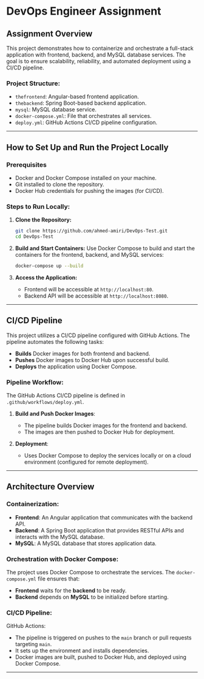 # DevOps Engineer Assignment

## **Assignment Overview**

This project demonstrates how to containerize and orchestrate a full-stack application with frontend, backend, and MySQL database services. The goal is to ensure scalability, reliability, and automated deployment using a CI/CD pipeline.

### **Project Structure:**
- `thefrontend`: Angular-based frontend application.
- `thebackend`: Spring Boot-based backend application.
- `mysql`: MySQL database service.
- `docker-compose.yml`: File that orchestrates all services.
- `deploy.yml`: GitHub Actions CI/CD pipeline configuration.

---

## **How to Set Up and Run the Project Locally**

### **Prerequisites**
- Docker and Docker Compose installed on your machine.
- Git installed to clone the repository.
- Docker Hub credentials for pushing the images (for CI/CD).

### **Steps to Run Locally:**

1. **Clone the Repository:**

   ```bash
   git clone https://github.com/ahmed-amiri/DevOps-Test.git
   cd DevOps-Test
    ```
   
2. **Build and Start Containers:**
Use Docker Compose to build and start the containers for the frontend, backend, and MySQL services:

   ```bash
   docker-compose up --build

3. **Access the Application:**
   - Frontend will be accessible at `http://localhost:80`.
   - Backend API will be accessible at `http://localhost:8080`.

---

## **CI/CD Pipeline**

This project utilizes a CI/CD pipeline configured with GitHub Actions. The pipeline automates the following tasks:

- **Builds** Docker images for both frontend and backend.
- **Pushes** Docker images to Docker Hub upon successful build.
- **Deploys** the application using Docker Compose.

### **Pipeline Workflow:**

The GitHub Actions CI/CD pipeline is defined in `.github/workflows/deploy.yml`.

1. **Build and Push Docker Images**: 
   - The pipeline builds Docker images for the frontend and backend.
   - The images are then pushed to Docker Hub for deployment.

2. **Deployment**:
   - Uses Docker Compose to deploy the services locally or on a cloud environment (configured for remote deployment).

---

## **Architecture Overview**

### **Containerization:**
- **Frontend**: An Angular application that communicates with the backend API.
- **Backend**: A Spring Boot application that provides RESTful APIs and interacts with the MySQL database.
- **MySQL**: A MySQL database that stores application data.

### **Orchestration with Docker Compose:**

The project uses Docker Compose to orchestrate the services. The `docker-compose.yml` file ensures that:
- **Frontend** waits for the **backend** to be ready.
- **Backend** depends on **MySQL** to be initialized before starting.

### **CI/CD Pipeline:**

GitHub Actions:
- The pipeline is triggered on pushes to the `main` branch or pull requests targeting `main`.
- It sets up the environment and installs dependencies.
- Docker images are built, pushed to Docker Hub, and deployed using Docker Compose.

---

